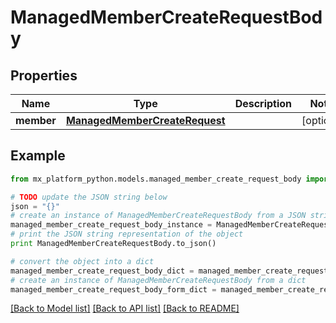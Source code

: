 # ManagedMemberCreateRequestBody


## Properties
Name | Type | Description | Notes
------------ | ------------- | ------------- | -------------
**member** | [**ManagedMemberCreateRequest**](ManagedMemberCreateRequest.md) |  | [optional] 

## Example

```python
from mx_platform_python.models.managed_member_create_request_body import ManagedMemberCreateRequestBody

# TODO update the JSON string below
json = "{}"
# create an instance of ManagedMemberCreateRequestBody from a JSON string
managed_member_create_request_body_instance = ManagedMemberCreateRequestBody.from_json(json)
# print the JSON string representation of the object
print ManagedMemberCreateRequestBody.to_json()

# convert the object into a dict
managed_member_create_request_body_dict = managed_member_create_request_body_instance.to_dict()
# create an instance of ManagedMemberCreateRequestBody from a dict
managed_member_create_request_body_form_dict = managed_member_create_request_body.from_dict(managed_member_create_request_body_dict)
```
[[Back to Model list]](../README.md#documentation-for-models) [[Back to API list]](../README.md#documentation-for-api-endpoints) [[Back to README]](../README.md)


